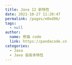 ```yaml
---
title: Java 12 新特性
date: 2021-10-27 11:20:47
permalink: /pages/e0ed06/
tags: 
  - null
author: 
  name: 熊猫 code
  link: https://pandacode.cn
categories: 
  - Java
  - Java 各版本特性
---
```

